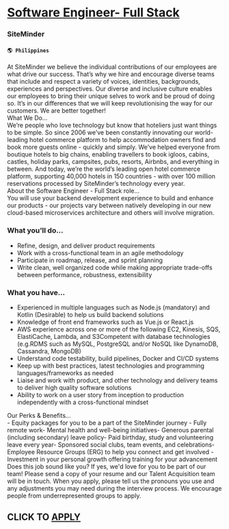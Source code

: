 # [Software Engineer- Full Stack](https://www.remotewlb.com/apply/software-engineer-full-stack-65299)  
### SiteMinder  
#### `🌎 Philippines`  
At SiteMinder we believe the individual contributions of our employees are what drive our success. That’s why we hire and encourage diverse teams that include and respect a variety of voices, identities, backgrounds, experiences and perspectives. Our diverse and inclusive culture enables our employees to bring their unique selves to work and be proud of doing so. It’s in our differences that we will keep revolutionising the way for our customers. We are better together!  
What We Do…  
We’re people who love technology but know that hoteliers just want things to be simple. So since 2006 we’ve been constantly innovating our world-leading hotel commerce platform to help accommodation owners find and book more guests online - quickly and simply. We’ve helped everyone from boutique hotels to big chains, enabling travellers to book igloos, cabins, castles, holiday parks, campsites, pubs, resorts, Airbnbs, and everything in between. And today, we’re the world’s leading open hotel commerce platform, supporting 40,000 hotels in 150 countries - with over 100 million reservations processed by SiteMinder’s technology every year.  
About the Software Engineer - Full Stack role...  
You will use your backend development experience to build and enhance our products - our projects vary between natively developing in our new cloud-based microservices architecture and others will involve migration.

### What you’ll do…

  * Refine, design, and deliver product requirements
  * Work with a cross-functional team in an agile methodology
  * Participate in roadmap, release, and sprint planning
  * Write clean, well organized code while making appropriate trade-offs between performance, robustness, extensibility

### What you have…

  * Experienced in multiple languages such as Node.js (mandatory) and Kotlin (Desirable) to help us build backend solutions
  * Knowledge of front end frameworks such as Vue.js or React.js 
  * AWS experience across one or more of the following EC2, Kinesis, SQS, ElastiCache, Lambda, and S3Competent with database technologies (e.g.RDMS such as MySQL, PostgreSQL and/or NoSQL like DynamoDB, Cassandra, MongoDB)
  * Understand code testability, build pipelines, Docker and CI/CD systems
  * Keep up with best practices, latest technologies and programming languages/frameworks as needed
  * Liaise and work with product, and other technology and delivery teams to deliver high quality software solutions
  * Ability to work on a user story from inception to production independently with a cross-functional mindset

Our Perks & Benefits…  
\- Equity packages for you to be a part of the SiteMinder journey - Fully remote work- Mental health and well-being initiatives- Generous parental (including secondary) leave policy- Paid birthday, study and volunteering leave every year- Sponsored social clubs, team events, and celebrations- Employee Resource Groups (ERG) to help you connect and get involved - Investment in your personal growth offering training for your advancement  
Does this job sound like you? If yes, we'd love for you to be part of our team! Please send a copy of your resume and our Talent Acquisition team will be in touch. When you apply, please tell us the pronouns you use and any adjustments you may need during the interview process. We encourage people from underrepresented groups to apply.  
  
## CLICK TO [APPLY](https://www.remotewlb.com/apply/software-engineer-full-stack-65299)

